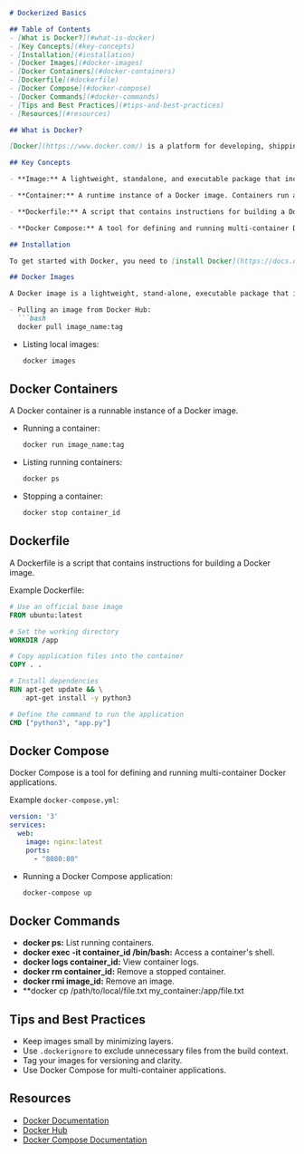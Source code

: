 ```markdown
# Dockerized Basics

## Table of Contents
- [What is Docker?](#what-is-docker)
- [Key Concepts](#key-concepts)
- [Installation](#installation)
- [Docker Images](#docker-images)
- [Docker Containers](#docker-containers)
- [Dockerfile](#dockerfile)
- [Docker Compose](#docker-compose)
- [Docker Commands](#docker-commands)
- [Tips and Best Practices](#tips-and-best-practices)
- [Resources](#resources)

## What is Docker?

[Docker](https://www.docker.com/) is a platform for developing, shipping, and running applications in containers. Containers allow developers to package an application with all parts it needs, such as libraries and dependencies, and ship it all out as one package.

## Key Concepts

- **Image:** A lightweight, standalone, and executable package that includes everything needed to run a piece of software, including the code, runtime, libraries, and system tools.

- **Container:** A runtime instance of a Docker image. Containers run applications in isolated environments on a host machine.

- **Dockerfile:** A script that contains instructions for building a Docker image.

- **Docker Compose:** A tool for defining and running multi-container Docker applications.

## Installation

To get started with Docker, you need to [install Docker](https://docs.docker.com/get-docker/) on your machine. Follow the installation instructions for your operating system.

## Docker Images

A Docker image is a lightweight, stand-alone, executable package that includes everything needed to run a piece of software, including the code, runtime, libraries, and system tools.

- Pulling an image from Docker Hub:
  ```bash
  docker pull image_name:tag
  ```

- Listing local images:
  ```bash
  docker images
  ```

## Docker Containers

A Docker container is a runnable instance of a Docker image.

- Running a container:
  ```bash
  docker run image_name:tag
  ```

- Listing running containers:
  ```bash
  docker ps
  ```

- Stopping a container:
  ```bash
  docker stop container_id
  ```

## Dockerfile

A Dockerfile is a script that contains instructions for building a Docker image.

Example Dockerfile:
```Dockerfile
# Use an official base image
FROM ubuntu:latest

# Set the working directory
WORKDIR /app

# Copy application files into the container
COPY . .

# Install dependencies
RUN apt-get update && \
    apt-get install -y python3

# Define the command to run the application
CMD ["python3", "app.py"]
```

## Docker Compose

Docker Compose is a tool for defining and running multi-container Docker applications.

Example `docker-compose.yml`:
```yaml
version: '3'
services:
  web:
    image: nginx:latest
    ports:
      - "8080:80"
```

- Running a Docker Compose application:
  ```bash
  docker-compose up
  ```

## Docker Commands

- **docker ps:** List running containers.
- **docker exec -it container_id /bin/bash:** Access a container's shell.
- **docker logs container_id:** View container logs.
- **docker rm container_id:** Remove a stopped container.
- **docker rmi image_id:** Remove an image.
- **docker cp /path/to/local/file.txt my_container:/app/file.txt


## Tips and Best Practices

- Keep images small by minimizing layers.
- Use `.dockerignore` to exclude unnecessary files from the build context.
- Tag your images for versioning and clarity.
- Use Docker Compose for multi-container applications.

## Resources

- [Docker Documentation](https://docs.docker.com/)
- [Docker Hub](https://hub.docker.com/)
- [Docker Compose Documentation](https://docs.docker.com/compose/)

```
